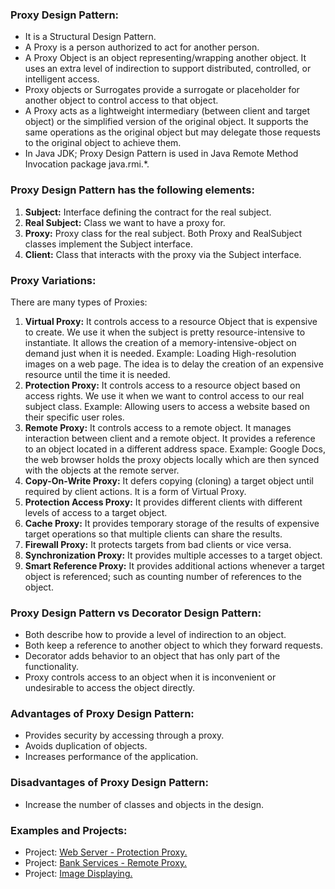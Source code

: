 ### Proxy Design Pattern:
- It is a Structural Design Pattern.
- A Proxy is a person authorized to act for another person.
- A Proxy Object is an object representing/wrapping another object. It uses an extra level of indirection to support distributed, controlled, or intelligent access.
- Proxy objects or Surrogates provide a surrogate or placeholder for another object to control access to that object. 
- A Proxy acts as a lightweight intermediary (between client and target object) or the simplified version of the original object. It supports the same operations as the original object but may delegate those requests to the original object to achieve them.
- In Java JDK; Proxy Design Pattern is used in Java Remote Method Invocation package java.rmi.*.


### Proxy Design Pattern has the following elements:
1. <b>Subject:</b> Interface defining the contract for the real subject.
2. <b>Real Subject:</b> Class we want to have a proxy for.
3. <b>Proxy:</b> Proxy class for the real subject. Both Proxy and RealSubject classes implement the Subject interface.
4. <b>Client:</b> Class that interacts with the proxy via the Subject interface.

	
### Proxy Variations:
There are many types of Proxies:
1. <b>Virtual Proxy:</b> It controls access to a resource Object that is expensive to create. We use it when the subject is pretty resource-intensive to instantiate. It allows the creation of a memory-intensive-object on demand just when it is needed.
	Example: Loading High-resolution images on a web page. The idea is to delay the creation of an expensive resource until the time it is needed.
2. <b>Protection Proxy:</b> It controls access to a resource object based on access rights. We use it when we want to control access to our real subject class. 
	Example: Allowing users to access a website based on their specific user roles.
3. <b>Remote Proxy:</b> It controls access to a remote object. It manages interaction between client and a remote object. It provides a reference to an object located in a different address space.
	Example: Google Docs, the web browser holds the proxy objects locally which are then synced with the objects at the remote server.
4. <b>Copy-On-Write Proxy:</b> It defers copying (cloning) a target object until required by client actions. It is a form of Virtual Proxy.
5. <b>Protection Access Proxy:</b> It provides different clients with different levels of access to a target object.
6. <b>Cache Proxy:</b> It provides temporary storage of the results of expensive target operations so that multiple clients can share the results.
7. <b>Firewall Proxy:</b> It protects targets from bad clients or vice versa.
8. <b>Synchronization Proxy:</b> It provides multiple accesses to a target object.
9. <b>Smart Reference Proxy:</b> It provides additional actions whenever a target object is referenced; such as counting number of references to the object.

	
### Proxy Design Pattern vs Decorator Design Pattern:
- Both describe how to provide a level of indirection to an object.
- Both keep a reference to another object to which they forward requests.
- Decorator adds behavior to an object that has only part of the functionality.
- Proxy controls access to an object when it is inconvenient or undesirable to access the object directly.


### Advantages of Proxy Design Pattern:
- Provides security by accessing through a proxy.
- Avoids duplication of objects.
- Increases performance of the application.
	
	
### Disadvantages of Proxy Design Pattern:
- Increase the number of classes and objects in the design.
	

### Examples and Projects:
- Project:	[Web Server - Protection Proxy.](/src/main/java/structuralDesignPatterns/proxyDesignPattern/projectWebServerProtectionProxy/Main/Main.java)
- Project:	[Bank Services - Remote Proxy.](/src/main/java/structuralDesignPatterns/proxyDesignPattern/projectBankServicesRemoteProxy/Main/Main.java)
- Project:	[Image Displaying.](/src/main/java/structuralDesignPatterns/proxyDesignPattern/projectImageDisplaying/Main/Main.java)